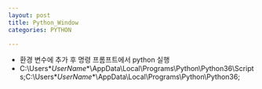 ```yaml
---
layout: post
title: Python_Window
categories: PYTHON

---
```



* 환경 변수에 추가 후 명령 프롬프트에서 python 실행
* C:\Users\**UserName**\AppData\Local\Programs\Python\Python36\Scripts\;C:\Users\**UserName**\AppData\Local\Programs\Python\Python36;
